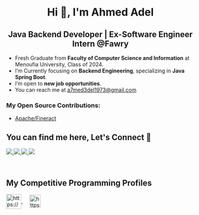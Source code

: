 <h1 align="center">Hi 👋, I'm Ahmed Adel</h1>
<h2 align="center"> Java Backend Developer | Ex-Software Engineer Intern @Fawry</h2>



-  Fresh Graduate from **Faculty of Computer Science and Information** at Menoufia University, Class of 2024.
-  I’m Currently focusing on **Backend Engineering**, specializing in **Java Spring Boot**.
-  I’m open to **new job opportunities**.
-  You can reach me at [a7med3del1973@gmail.com](mailto:a7med3del1973@gmail.com)

### My Open Source Contributions:
- [Apache/Fineract](https://github.com/apache/fineract/pulls?q=is%3Apr+author%3Aa7med3del1973+is%3Amerged)


## You can find me here, Let's Connect 🧡</h2>

<p>
    <a href="https://www.linkedin.com/in/a7med3del1973/">
        <img src="https://img.shields.io/badge/Linkedin-0b66c3?style=flat&logo=linkedin&logoColor=white"/>
    </a>
    <a href="https://t.me/a7med3del1973">
        <img src="https://img.shields.io/badge/Telegram-1a8ad5?style=flat&logo=Telegram&logoColor=white"/>
    </a>
    <a href="https://www.facebook.com/profile.php?id=100009868305030">
        <img src="https://img.shields.io/badge/facebook-3982e4?style=flat&logo=facebook&logoColor=white"/>
    </a>
    <a href="mailto:a7med3del1973@gmail.com">
        <img src="https://img.shields.io/badge/Gmail-e34033?style=flat&logo=Gmail&logoColor=white"/>
    </a>
</p>

<br>

## My Competitive Programming Profiles
<p>
    <a href="https://codeforces.com/profile/a7med3del1973" target="blank">
        <img align="center" src="https://raw.githubusercontent.com/rahuldkjain/github-profile-readme-generator/master/src/images/icons/Social/codeforces.svg" alt="https://codeforces.com/profile/Zeyad_Nasef" height="40" width="40" />
    </a>
    &emsp; 
    <a href="https://leetcode.com/u/a7med3del1973/" target="blank">
        <img align="center" src="https://raw.githubusercontent.com/rahuldkjain/github-profile-readme-generator/master/src/images/icons/Social/leet-code.svg" alt="https://leetcode.com/Zeyad_Nasef/" height="35" width="30" />
    
</p>

<br>
